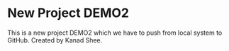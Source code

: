 # New Project DEMO2

This is a new project DEMO2 which we have to push from local system to GitHub.
Created by Kanad Shee.